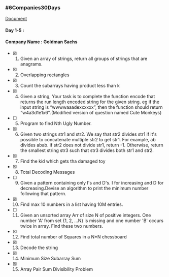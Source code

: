 ### #6Companies30Days

[Document](https://docs.google.com/document/d/e/2PACX-1vRgrSl5zCl8P92F0qNuJyDF9v8aqfNd1UB9fQWTb-_aohzhPbZ0GOVbXvfnGHgzbWWdkf9gr7ZgM0lj/pub)

#### Day 1-5 :
#### Company Name : Goldman Sachs

- [X] 1. Given an array of strings, return all groups of strings that are anagrams.
- [X] 2. Overlapping rectangles
- [X] 3. Count the subarrays having product less than k
- [X] 4. Given a string, Your task is to  complete the function encode that returns the run length encoded string for the given string. eg if the input string is “wwwwaaadexxxxxx”, then the function should return “w4a3d1e1x6″.(Modified version of question named Cute Monkeys)
- [ ] 5. Program to find Nth Ugly Number.
- [X] 6. Given two strings str1 and str2. We say that str2 divides str1 if it's possible to concatenate multiple str2 to get str1. For example, ab divides abab. if str2 does not divide str1, return -1. Otherwise, return the smallest string str3 such that str3 divides both str1 and str2.
- [X] 7. Find the kid which gets tha damaged toy
- [X] 8. Total Decoding Messages
- [ ] 9. Given a pattern containing only I's and D's. I for increasing and D for decreasing.Devise an algorithm to print the minimum number following that pattern.
- [X] 10. Find max 10 numbers in a list having 10M entries.
- [ ] 11. Given an unsorted array Arr of size N of positive integers. One number 'A' from     set {1, 2, …N} is missing and one number 'B' occurs twice in array. Find these two numbers.
- [X] 12. Find total number of Squares in a N*N chessboard
- [X] 13. Decode the string
- [X] 14. Minimum Size Subarray Sum
- [X] 15. Array Pair Sum Divisibility Problem